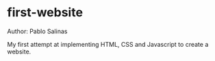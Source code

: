# first-website
Author: Pablo Salinas

My first attempt at implementing HTML, CSS and Javascript to create a website.
